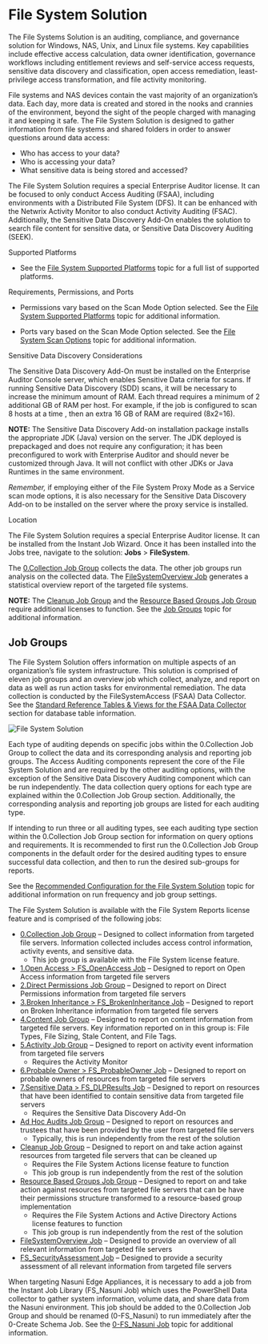 # File System Solution

The File Systems Solution is an auditing, compliance, and governance solution for Windows, NAS,
Unix, and Linux file systems. Key capabilities include effective access calculation, data owner
identification, governance workflows including entitlement reviews and self-service access requests,
sensitive data discovery and classification, open access remediation, least-privilege access
transformation, and file activity monitoring.

File systems and NAS devices contain the vast majority of an organization’s data. Each day, more
data is created and stored in the nooks and crannies of the environment, beyond the sight of the
people charged with managing it and keeping it safe. The File System Solution is designed to gather
information from file systems and shared folders in order to answer questions around data access:

- Who has access to your data?
- Who is accessing your data?
- What sensitive data is being stored and accessed?

The File System Solution requires a special Enterprise Auditor license. It can be focused to only
conduct Access Auditing (FSAA), including environments with a Distributed File System (DFS). It can
be enhanced with the Netwrix Activity Monitor to also conduct Activity Auditing (FSAC).
Additionally, the Sensitive Data Discovery Add-On enables the solution to search file content for
sensitive data, or Sensitive Data Discovery Auditing (SEEK).

Supported Platforms

- See the
  [File System Supported Platforms](/docs/accessanalyzer/11.6/accessanalyzer/requirements/target/filesystems.md)
  topic for a full list of supported platforms.

Requirements, Permissions, and Ports

- Permissions vary based on the Scan Mode Option selected. See the
  [File System Supported Platforms](/docs/accessanalyzer/11.6/accessanalyzer/requirements/target/filesystems.md)
  topic for additional information.

- Ports vary based on the Scan Mode Option selected. See the
  [File System Scan Options](/docs/accessanalyzer/11.6/accessanalyzer/requirements/solutions/filesystem/scanoptions.md)
  topic for additional information.

Sensitive Data Discovery Considerations

The Sensitive Data Discovery Add-On must be installed on the Enterprise Auditor Console server,
which enables Sensitive Data criteria for scans. If running Sensitive Data Discovery (SDD) scans, it
will be necessary to increase the minimum amount of RAM. Each thread requires a minimum of 2
additional GB of RAM per host. For example, if the job is configured to scan 8 hosts at a time ,
then an extra 16 GB of RAM are required (8x2=16).

**NOTE:** The Sensitive Data Discovery Add-on installation package installs the appropriate JDK
(Java) version on the server. The JDK deployed is prepackaged and does not require any
configuration; it has been preconfigured to work with Enterprise Auditor and should never be
customized through Java. It will not conflict with other JDKs or Java Runtimes in the same
environment.

_Remember,_ if employing either of the File System Proxy Mode as a Service scan mode options, it is
also necessary for the Sensitive Data Discovery Add-on to be installed on the server where the proxy
service is installed.

Location

The File System Solution requires a special Enterprise Auditor license. It can be installed from the
Instant Job Wizard. Once it has been installed into the Jobs tree, navigate to the solution:
**Jobs** > **FileSystem**.

The
[0.Collection Job Group](/docs/accessanalyzer/11.6/accessanalyzer/solutions/filesystem/collection/overview.md)
collects the data. The other job groups run analysis on the collected data. The
[FileSystemOverview Job](/docs/accessanalyzer/11.6/accessanalyzer/solutions/filesystem/filesystemoverview.md)
generates a statistical overview report of the targeted file systems.

**NOTE:** The
[Cleanup Job Group](/docs/accessanalyzer/11.6/accessanalyzer/solutions/filesystem/cleanup/overview.md)
and the
[Resource Based Groups Job Group](/docs/accessanalyzer/11.6/accessanalyzer/solutions/filesystem/resourcebasedgroups/overview.md)
require additional licenses to function. See the [Job Groups](#job-groups) topic for additional
information.

## Job Groups

The File System Solution offers information on multiple aspects of an organization’s file system
infrastructure. This solution is comprised of eleven job groups and an overview job which collect,
analyze, and report on data as well as run action tasks for environmental remediation. The data
collection is conducted by the FileSystemAccess (FSAA) Data Collector. See the
[Standard Reference Tables & Views for the FSAA Data Collector](/docs/accessanalyzer/11.6/accessanalyzer/admin/datacollector/fsaa/standardtables.md)
section for database table information.

![File System Solution](/img/versioned_docs/accessanalyzer_11.6/accessanalyzer/admin/runninginstances/overviewpage.webp)

Each type of auditing depends on specific jobs within the 0.Collection Job Group to collect the data
and its corresponding analysis and reporting job groups. The Access Auditing components represent
the core of the File System Solution and are required by the other auditing options, with the
exception of the Sensitive Data Discovery Auditing component which can be run independently. The
data collection query options for each type are explained within the 0.Collection Job Group section.
Additionally, the corresponding analysis and reporting job groups are listed for each auditing type.

If intending to run three or all auditing types, see each auditing type section within the
0.Collection Job Group section for information on query options and requirements. It is recommended
to first run the 0.Collection Job Group components in the default order for the desired auditing
types to ensure successful data collection, and then to run the desired sub-groups for reports.

See the
[Recommended Configuration for the File System Solution](/docs/accessanalyzer/11.6/accessanalyzer/solutions/filesystem/recommended.md)
topic for additional information on run frequency and job group settings.

The File System Solution is available with the File System Reports license feature and is comprised
of the following jobs:

- [0.Collection Job Group](/docs/accessanalyzer/11.6/accessanalyzer/solutions/filesystem/collection/overview.md)
  – Designed to collect information from targeted file servers. Information collected includes
  access control information, activity events, and sensitive data.
    - This job group is available with the File System license feature.
- [1.Open Access > FS_OpenAccess Job](/docs/accessanalyzer/11.6/accessanalyzer/solutions/filesystem/fs_openaccess.md)
  – Designed to report on Open Access information from targeted file servers
- [2.Direct Permissions Job Group](/docs/accessanalyzer/11.6/accessanalyzer/solutions/filesystem/directpermissions/overview.md)
  – Designed to report on Direct Permissions information from targeted file servers
- [3.Broken Inheritance > FS_BrokenInheritance Job](/docs/accessanalyzer/11.6/accessanalyzer/solutions/filesystem/fs_brokeninheritance.md)
  – Designed to report on Broken Inheritance information from targeted file servers
- [4.Content Job Group](/docs/accessanalyzer/11.6/accessanalyzer/solutions/filesystem/content/overview.md)
  – Designed to report on content information from targeted file servers. Key information reported
  on in this group is: File Types, File Sizing, Stale Content, and File Tags.
- [5.Activity Job Group](/docs/accessanalyzer/11.6/accessanalyzer/solutions/filesystem/activity/overview.md)
  – Designed to report on activity event information from targeted file servers
    - Requires the Activity Monitor
- [6.Probable Owner > FS_ProbableOwner Job](/docs/accessanalyzer/11.6/accessanalyzer/solutions/filesystem/fs_probableowner.md)
  – Designed to report on probable owners of resources from targeted file servers
- [7.Sensitive Data > FS_DLPResults Job](/docs/accessanalyzer/11.6/accessanalyzer/solutions/filesystem/fs_dlpresults.md)
  – Designed to report on resources that have been identified to contain sensitive data from
  targeted file servers
    - Requires the Sensitive Data Discovery Add-On
- [Ad Hoc Audits Job Group](/docs/accessanalyzer/11.6/accessanalyzer/solutions/filesystem/adhocaudits/overview.md)
  – Designed to report on resources and trustees that have been provided by the user from targeted
  file servers
    - Typically, this is run independently from the rest of the solution
- [Cleanup Job Group](/docs/accessanalyzer/11.6/accessanalyzer/solutions/filesystem/cleanup/overview.md)
  – Designed to report on and take action against resources from targeted file servers that can be
  cleaned up
    - Requires the File System Actions license feature to function
    - This job group is run independently from the rest of the solution
- [Resource Based Groups Job Group](/docs/accessanalyzer/11.6/accessanalyzer/solutions/filesystem/resourcebasedgroups/overview.md)
  – Designed to report on and take action against resources from targeted file servers that can be
  have their permissions structure transformed to a resource-based group implementation
    - Requires the File System Actions and Active Directory Actions license features to function
    - This job group is run independently from the rest of the solution
- [FileSystemOverview Job](/docs/accessanalyzer/11.6/accessanalyzer/solutions/filesystem/filesystemoverview.md)
  – Designed to provide an overview of all relevant information from targeted file servers
- [FS_SecurityAssessment Job](/docs/accessanalyzer/11.6/accessanalyzer/solutions/filesystem/fs_securityassessment.md)
  – Designed to provide a security assessment of all relevant information from targeted file servers

When targeting Nasuni Edge Appliances, it is necessary to add a job from the Instant Job Library
(FS_Nasuni Job) which uses the PowerShell Data collector to gather system information, volume data,
and share data from the Nasuni environment. This job should be added to the 0.Collection Job Group
and should be renamed (0-FS_Nasuni) to run immediately after the 0-Create Schema Job. See the
[0-FS_Nasuni Job](/docs/accessanalyzer/11.6/accessanalyzer/solutions/filesystem/collection/0-fs_nasuni.md)
topic for additional information.
